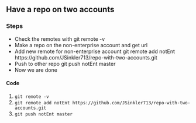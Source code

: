 ## Have a repo on two accounts
### Steps
<ul>
<li>Check the remotes with git remote -v</li>
<li>Make a repo on the non-enterprise account and get url
<li>Add new remote for non-enterprise account
git remote add notEnt https://github.com/JSinkler713/repo-with-two-accounts.git</li>
<li>Push to other repo git push notEnt master</li>
<li>Now we are done</li>
</ul>

#### Code
1. `git remote -v`
2. `git remote add notEnt https://github.com/JSinkler713/repo-with-two-accounts.git`
3. `git push notEnt master`
